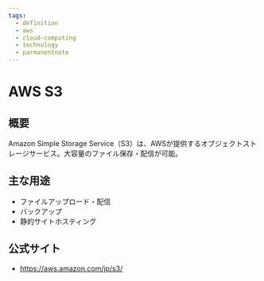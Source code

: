 ```yaml
---
tags:
  - definition
  - aws
  - cloud-computing
  - technology
  - parmanentnote
---
```


# AWS S3

## 概要
Amazon Simple Storage Service（S3）は、AWSが提供するオブジェクトストレージサービス。大容量のファイル保存・配信が可能。

## 主な用途
- ファイルアップロード・配信
- バックアップ
- 静的サイトホスティング

## 公式サイト
- https://aws.amazon.com/jp/s3/ 